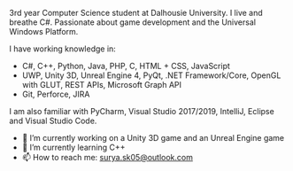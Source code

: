 3rd year Computer Science student at Dalhousie University. I live and breathe C#. Passionate about game development and the Universal Windows Platform. 

I have working knowledge in: 
- C#, C++, Python, Java, PHP, C, HTML + CSS, JavaScript 
- UWP, Unity 3D, Unreal Engine 4, PyQt, .NET Framework/Core, OpenGL with GLUT, REST APIs, Microsoft Graph API
- Git, Perforce, JIRA

I am also familiar with PyCharm, Visual Studio 2017/2019, IntelliJ, Eclipse and Visual Studio Code. 

- 🔭 I’m currently working on a Unity 3D game and an Unreal Engine game
- 🌱 I’m currently learning C++
- 📫 How to reach me: surya.sk05@outlook.com

